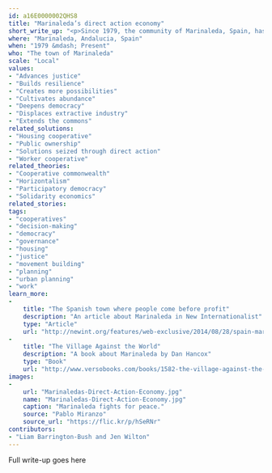 ```yaml
---
id: a16E0000002QHS8
title: "Marinaleda’s direct action economy"
short_write_up: "<p>Since 1979, the community of Marinaleda, Spain, has managed with very little money and lots of direct action to address the town’s economic needs. The community occupied and eventually collectivized the land of a local aristocrat, turned it into a cooperatively run olive farm, built hundreds of co-op homes, and instituted collaborative justice and decision-making processes via community assembly. As a result, a culture of collective action has helped Marinaleda fare better than much of the rest of Spain since the economic crisis of 2008.</p>"
where: "Marinaleda, Andalucia, Spain"
when: "1979 &mdash; Present"
who: "The town of Marinaleda"
scale: "Local"
values:
- "Advances justice"
- "Builds resilience"
- "Creates more possibilities"
- "Cultivates abundance"
- "Deepens democracy"
- "Displaces extractive industry"
- "Extends the commons"
related_solutions:
- "Housing cooperative"
- "Public ownership"
- "Solutions seized through direct action"
- "Worker cooperative"
related_theories:
- "Cooperative commonwealth"
- "Horizontalism"
- "Participatory democracy"
- "Solidarity economics"
related_stories:
tags:
- "cooperatives"
- "decision-making"
- "democracy"
- "governance"
- "housing"
- "justice"
- "movement building"
- "planning"
- "urban planning"
- "work"
learn_more:
-
    title: "The Spanish town where people come before profit"
    description: "An article about Marinaleda in New Internationalist"
    type: "Article"
    url: "http://newint.org/features/web-exclusive/2014/08/28/spain-marinaleda-utopia/"
-
    title: "The Village Against the World"
    description: "A book about Marinaleda by Dan Hancox"
    type: "Book"
    url: "http://www.versobooks.com/books/1582-the-village-against-the-world"
images:
-
    url: "Marinaledas-Direct-Action-Economy.jpg"
    name: "Marinaledas-Direct-Action-Economy.jpg"
    caption: "Marinaleda fights for peace."
    source: "Pablo Miranzo"
    source_url: "https://flic.kr/p/hSeRNr"
contributors:
- "Liam Barrington-Bush and Jen Wilton"
---
```

Full write-up goes here
